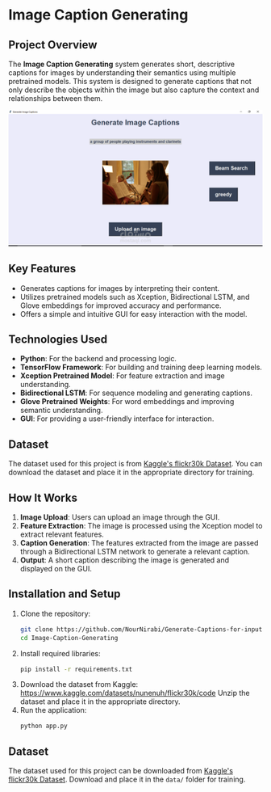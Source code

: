# Image Caption Generating

## Project Overview  
The **Image Caption Generating** system generates short, descriptive captions for images by understanding their semantics using multiple pretrained models. This system is designed to generate captions that not only describe the objects within the image but also capture the context and relationships between them.

![System Overview](images/Screenshot-33.png)


## Key Features  
- Generates captions for images by interpreting their content.  
- Utilizes pretrained models such as Xception, Bidirectional LSTM, and Glove embeddings for improved accuracy and performance.  
- Offers a simple and intuitive GUI for easy interaction with the model.  

## Technologies Used  
- **Python**: For the backend and processing logic.  
- **TensorFlow Framework**: For building and training deep learning models.  
- **Xception Pretrained Model**: For feature extraction and image understanding.  
- **Bidirectional LSTM**: For sequence modeling and generating captions.  
- **Glove Pretrained Weights**: For word embeddings and improving semantic understanding.  
- **GUI**: For providing a user-friendly interface for interaction.

## Dataset  
The dataset used for this project is from [Kaggle's flickr30k Dataset](https://www.kaggle.com/datasets/hsankesara/flickr-image-dataset). You can download the dataset and place it in the appropriate directory for training.

## How It Works  
1. **Image Upload**: Users can upload an image through the GUI.  
2. **Feature Extraction**: The image is processed using the Xception model to extract relevant features.  
3. **Caption Generation**: The features extracted from the image are passed through a Bidirectional LSTM network to generate a relevant caption.  
4. **Output**: A short caption describing the image is generated and displayed on the GUI.

## Installation and Setup  
1. Clone the repository:  
   ```bash  
   git clone https://github.com/NourNirabi/Generate-Captions-for-input-image-with-different-models.git
   cd Image-Caption-Generating  
2. Install required libraries:
   ```bash
   pip install -r requirements.txt  
3. Download the dataset from Kaggle:
   https://www.kaggle.com/datasets/nunenuh/flickr30k/code
   Unzip the dataset and place it in the appropriate directory.
4. Run the application:
   ```bash
   python app.py
## Dataset
The dataset used for this project can be downloaded from [Kaggle's flickr30k Dataset](https://www.kaggle.com/datasets/hsankesara/flickr-image-dataset). Download and place it in the `data/` folder for training.
